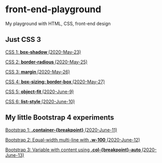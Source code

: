 # front-end-playground

My playground with HTML, CSS, front-end design

<h2> Just CSS 3</h2>

[CSS 1: <b> box-shadow </b> (2020-May-23)](https://github.com/trinafirefox/cssplayground/tree/master/2020-May-23rd)

[CSS 2: <b> border-radious </b> (2020-May-25)](https://github.com/trinafirefox/cssplayground/tree/master/2020-May-25th)

[CSS 3: <b> margin </b> (2020-May-26)](https://github.com/trinafirefox/cssplayground/tree/master/2020-May-26th)

[CSS 4: <b> box-sizing: border-box </b> (2020-May-27)](https://github.com/trinafirefox/cssplayground/tree/master/2020-May-27th)

[CSS 5: <b> object-fit </b> (2020-June-9)](https://github.com/trinafirefox/cssplayground/tree/master/2020-June-9th)

[CSS 6: <b> list-style </b> (2020-June-10)](https://github.com/trinafirefox/cssplayground/tree/master/2020-June-10th)

<h2> My little Bootstrap 4 experiments </h2>

[Bootstrap 1: <b> .container-{breakpoint} </b> (2020-June-11)](https://github.com/trinafirefox/cssplayground/tree/master/2020-June-11th)

[Bootstrap 2: Equal-width multi-line with <b>.w-100</b> (2020-June-12)](https://github.com/trinafirefox/cssplayground/tree/master/2020-June-12th)

[Bootstrap 3: Variable with content using <b>.col-{breakpoint}-auto </b> (2020-June-13)](https://github.com/trinafirefox/cssplayground/tree/master/2020-June-13th)

